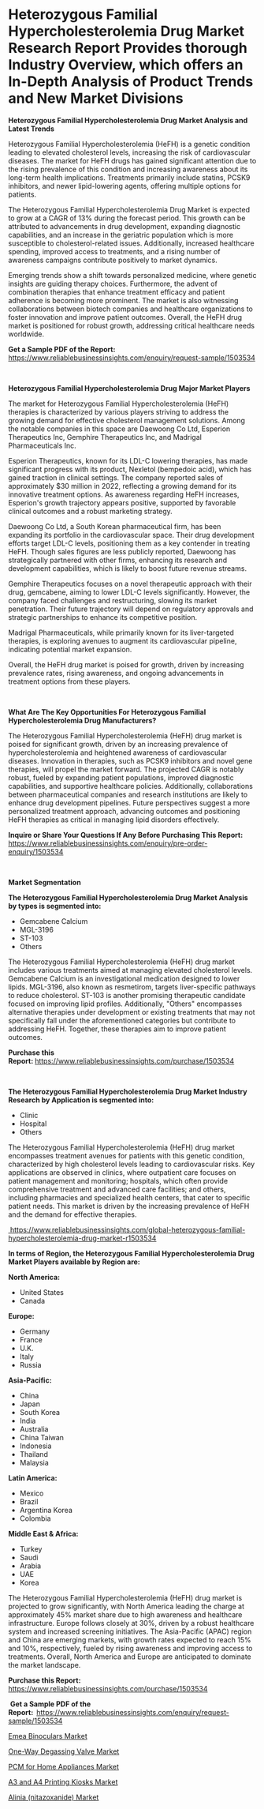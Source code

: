 <p><h1>Heterozygous Familial Hypercholesterolemia Drug Market Research Report Provides thorough Industry Overview, which offers an In-Depth Analysis of Product Trends and New Market Divisions</h1></p><p><strong>Heterozygous Familial Hypercholesterolemia Drug Market Analysis and Latest Trends</strong></p>
<p><p>Heterozygous Familial Hypercholesterolemia (HeFH) is a genetic condition leading to elevated cholesterol levels, increasing the risk of cardiovascular diseases. The market for HeFH drugs has gained significant attention due to the rising prevalence of this condition and increasing awareness about its long-term health implications. Treatments primarily include statins, PCSK9 inhibitors, and newer lipid-lowering agents, offering multiple options for patients.</p><p>The Heterozygous Familial Hypercholesterolemia Drug Market is expected to grow at a CAGR of 13% during the forecast period. This growth can be attributed to advancements in drug development, expanding diagnostic capabilities, and an increase in the geriatric population which is more susceptible to cholesterol-related issues. Additionally, increased healthcare spending, improved access to treatments, and a rising number of awareness campaigns contribute positively to market dynamics.</p><p>Emerging trends show a shift towards personalized medicine, where genetic insights are guiding therapy choices. Furthermore, the advent of combination therapies that enhance treatment efficacy and patient adherence is becoming more prominent. The market is also witnessing collaborations between biotech companies and healthcare organizations to foster innovation and improve patient outcomes. Overall, the HeFH drug market is positioned for robust growth, addressing critical healthcare needs worldwide.</p></p>
<p><strong>Get a Sample PDF of the Report:&nbsp;</strong> <a href="https://www.reliablebusinessinsights.com/enquiry/request-sample/1503534?utm_campaign=1558&utm_medium=2&utm_source=Github&utm_content=ia&utm_term=08122024&utm_id=heterozygous-familial-hypercholesterolemia-drug">https://www.reliablebusinessinsights.com/enquiry/request-sample/1503534</a></p>
<p>&nbsp;</p>
<p><strong>Heterozygous Familial Hypercholesterolemia Drug Major Market Players</strong></p>
<p><p>The market for Heterozygous Familial Hypercholesterolemia (HeFH) therapies is characterized by various players striving to address the growing demand for effective cholesterol management solutions. Among the notable companies in this space are Daewoong Co Ltd, Esperion Therapeutics Inc, Gemphire Therapeutics Inc, and Madrigal Pharmaceuticals Inc.</p><p>Esperion Therapeutics, known for its LDL-C lowering therapies, has made significant progress with its product, Nexletol (bempedoic acid), which has gained traction in clinical settings. The company reported sales of approximately $30 million in 2022, reflecting a growing demand for its innovative treatment options. As awareness regarding HeFH increases, Esperion's growth trajectory appears positive, supported by favorable clinical outcomes and a robust marketing strategy.</p><p>Daewoong Co Ltd, a South Korean pharmaceutical firm, has been expanding its portfolio in the cardiovascular space. Their drug development efforts target LDL-C levels, positioning them as a key contender in treating HeFH. Though sales figures are less publicly reported, Daewoong has strategically partnered with other firms, enhancing its research and development capabilities, which is likely to boost future revenue streams.</p><p>Gemphire Therapeutics focuses on a novel therapeutic approach with their drug, gemcabene, aiming to lower LDL-C levels significantly. However, the company faced challenges and restructuring, slowing its market penetration. Their future trajectory will depend on regulatory approvals and strategic partnerships to enhance its competitive position.</p><p>Madrigal Pharmaceuticals, while primarily known for its liver-targeted therapies, is exploring avenues to augment its cardiovascular pipeline, indicating potential market expansion.</p><p>Overall, the HeFH drug market is poised for growth, driven by increasing prevalence rates, rising awareness, and ongoing advancements in treatment options from these players.</p></p>
<p>&nbsp;</p>
<p><strong>What Are The Key Opportunities For Heterozygous Familial Hypercholesterolemia Drug Manufacturers?</strong></p>
<p><p>The Heterozygous Familial Hypercholesterolemia (HeFH) drug market is poised for significant growth, driven by an increasing prevalence of hypercholesterolemia and heightened awareness of cardiovascular diseases. Innovation in therapies, such as PCSK9 inhibitors and novel gene therapies, will propel the market forward. The projected CAGR is notably robust, fueled by expanding patient populations, improved diagnostic capabilities, and supportive healthcare policies. Additionally, collaborations between pharmaceutical companies and research institutions are likely to enhance drug development pipelines. Future perspectives suggest a more personalized treatment approach, advancing outcomes and positioning HeFH therapies as critical in managing lipid disorders effectively.</p></p>
<p><strong>Inquire or Share Your Questions If Any Before Purchasing This Report:</strong> <a href="https://www.reliablebusinessinsights.com/enquiry/pre-order-enquiry/1503534?utm_campaign=1558&utm_medium=2&utm_source=Github&utm_content=ia&utm_term=08122024&utm_id=heterozygous-familial-hypercholesterolemia-drug">https://www.reliablebusinessinsights.com/enquiry/pre-order-enquiry/1503534</a></p>
<p>&nbsp;</p>
<p><strong>Market Segmentation</strong></p>
<p><strong>The Heterozygous Familial Hypercholesterolemia Drug Market Analysis by types is segmented into:</strong></p>
<p><ul><li>Gemcabene Calcium</li><li>MGL-3196</li><li>ST-103</li><li>Others</li></ul></p>
<p><p>The Heterozygous Familial Hypercholesterolemia (HeFH) drug market includes various treatments aimed at managing elevated cholesterol levels. Gemcabene Calcium is an investigational medication designed to lower lipids. MGL-3196, also known as resmetirom, targets liver-specific pathways to reduce cholesterol. ST-103 is another promising therapeutic candidate focused on improving lipid profiles. Additionally, "Others" encompasses alternative therapies under development or existing treatments that may not specifically fall under the aforementioned categories but contribute to addressing HeFH. Together, these therapies aim to improve patient outcomes.</p></p>
<p><strong>Purchase this Report:&nbsp;</strong><a href="https://www.reliablebusinessinsights.com/purchase/1503534?utm_campaign=1558&utm_medium=2&utm_source=Github&utm_content=ia&utm_term=08122024&utm_id=heterozygous-familial-hypercholesterolemia-drug">https://www.reliablebusinessinsights.com/purchase/1503534</a></p>
<p>&nbsp;</p>
<p><strong>The Heterozygous Familial Hypercholesterolemia Drug Market Industry Research by Application is segmented into:</strong></p>
<p><ul><li>Clinic</li><li>Hospital</li><li>Others</li></ul></p>
<p><p>The Heterozygous Familial Hypercholesterolemia (HeFH) drug market encompasses treatment avenues for patients with this genetic condition, characterized by high cholesterol levels leading to cardiovascular risks. Key applications are observed in clinics, where outpatient care focuses on patient management and monitoring; hospitals, which often provide comprehensive treatment and advanced care facilities; and others, including pharmacies and specialized health centers, that cater to specific patient needs. This market is driven by the increasing prevalence of HeFH and the demand for effective therapies.</p></p>
<p><a href="https://www.reliablebusinessinsights.com/global-heterozygous-familial-hypercholesterolemia-drug-market-r1503534?utm_campaign=1558&utm_medium=2&utm_source=Github&utm_content=ia&utm_term=08122024&utm_id=heterozygous-familial-hypercholesterolemia-drug">&nbsp;https://www.reliablebusinessinsights.com/global-heterozygous-familial-hypercholesterolemia-drug-market-r1503534</a></p>
<p><strong>In terms of Region, the Heterozygous Familial Hypercholesterolemia Drug Market Players available by Region are:</strong></p>
<p>
    <p> <strong> North America: </strong>
        <ul>
            <li>United States</li>
            <li>Canada</li>
        </ul>
        </p> 
    <p> <strong> Europe: </strong>
        <ul>
            <li>Germany</li>
            <li>France</li>
            <li>U.K.</li>
            <li>Italy</li>
            <li>Russia</li>
        </ul>
        </p> 
    <p> <strong> Asia-Pacific: </strong>
        <ul>
            <li>China</li>
            <li>Japan</li>
            <li>South Korea</li>
            <li>India</li>
            <li>Australia</li>
            <li>China Taiwan</li>
            <li>Indonesia</li>
            <li>Thailand</li>
            <li>Malaysia</li>
        </ul>
        </p> 
    <p> <strong> Latin America: </strong>
        <ul>
            <li>Mexico</li>
            <li>Brazil</li>
            <li>Argentina Korea</li>
            <li>Colombia</li>
        </ul>
        </p> 
    <p> <strong> Middle East & Africa: </strong>
        <ul>
            <li>Turkey</li>
            <li>Saudi</li>
            <li>Arabia</li>
            <li>UAE</li>
            <li>Korea</li>
        </ul>
    </p>
    </p>
<p><p>The Heterozygous Familial Hypercholesterolemia (HeFH) drug market is projected to grow significantly, with North America leading the charge at approximately 45% market share due to high awareness and healthcare infrastructure. Europe follows closely at 30%, driven by a robust healthcare system and increased screening initiatives. The Asia-Pacific (APAC) region and China are emerging markets, with growth rates expected to reach 15% and 10%, respectively, fueled by rising awareness and improving access to treatments. Overall, North America and Europe are anticipated to dominate the market landscape.</p></p>
<p><strong>Purchase this Report: </strong><a href="https://www.reliablebusinessinsights.com/purchase/1503534?utm_campaign=1558&utm_medium=2&utm_source=Github&utm_content=ia&utm_term=08122024&utm_id=heterozygous-familial-hypercholesterolemia-drug">https://www.reliablebusinessinsights.com/purchase/1503534</a></p>
<p>&nbsp;<strong>Get a Sample PDF of the Report:&nbsp;&nbsp;</strong><a href="https://www.reliablebusinessinsights.com/enquiry/request-sample/1503534?utm_campaign=1558&utm_medium=2&utm_source=Github&utm_content=ia&utm_term=08122024&utm_id=heterozygous-familial-hypercholesterolemia-drug">https://www.reliablebusinessinsights.com/enquiry/request-sample/1503534</a></p>
<p><strong></strong></p>
<p><p><a href="https://www.linkedin.com/pulse/emea-binoculars-market-investigation-industry-evolution-forecast-9tprc?utm_campaign=1558&utm_medium=2&utm_source=Github&utm_content=ia&utm_term=08122024&utm_id=heterozygous-familial-hypercholesterolemia-drug">Emea Binoculars Market</a></p><p><a href="https://www.linkedin.com/pulse/the-hashub-gdiff?utm_campaign=1558&utm_medium=2&utm_source=Github&utm_content=ia&utm_term=08122024&utm_id=heterozygous-familial-hypercholesterolemia-drug">One-Way Degassing Valve Market</a></p><p><a href="https://www.linkedin.com/pulse/aligning-strategies-growth-pcm-home-appliances-market-report-aupee?utm_campaign=1558&utm_medium=2&utm_source=Github&utm_content=ia&utm_term=08122024&utm_id=heterozygous-familial-hypercholesterolemia-drug">PCM for Home Appliances Market</a></p><p><a href="https://www.linkedin.com/pulse/finding-growth-prospectsaided-through-a3-a4-printing-kiosks-8o6dc?utm_campaign=1558&utm_medium=2&utm_source=Github&utm_content=ia&utm_term=08122024&utm_id=heterozygous-familial-hypercholesterolemia-drug">A3 and A4 Printing Kiosks Market</a></p><p><a href="https://www.linkedin.com/pulse/comprehensive-review-alinia-nitazoxanide-market-includingmarket-xmmoc?utm_campaign=1558&utm_medium=2&utm_source=Github&utm_content=ia&utm_term=08122024&utm_id=heterozygous-familial-hypercholesterolemia-drug">Alinia (nitazoxanide) Market</a></p></p>